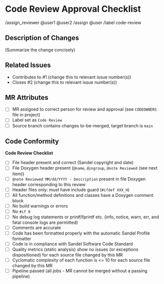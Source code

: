 # Code Review Approval Checklist

/assign_reviewer @user1 @user2
/assign @user
/label code-review

## Description of Changes

(Summarize the change concisely)

## Related Issues

- Contributes to #1 (change this to relevant issue number(s))
- Closes #2 (change this to relevant issue number(s))

## MR Attributes

* [ ] MR assigned to correct person for review and approval (see `CODEOWNERS`
      file in project)
* [ ] Label set as `Code Review`
* [ ] Source branch contains changes to-be-merged, target branch is `main`

## Code Conformity

**Code Review Checklist**

* [ ] File header present and correct (Sandel copyright and date)
* [ ] File Doxygen header present (`@name`, `@ingroup`, `@note Reviewed` (see
next item))
* [ ] `@note Reviewed MM/dd/YYYY - Description` present in file Doxygen header corresponding to this review
* [ ] Header files only: must have include guard (`#ifdef XXX_H`)
* [ ] All function/method definitions and classes have a Doxygen comment block
* [ ] No build warnings or errors
* [ ] No `#if 0`
* [ ] No debug log statements or printf/fprintf etc. (info, notice, warn, err,
and fatal console logs are permitted)
* [ ] Comments are accurate
* [ ] Code has been formatted properly with the automatic Sandel Profile
formatter
* [ ] Code is in compliance with Sandel Software Code Standard
* [ ] Quality metrics (static analysis) show no issues (or exceptions
dispositioned) for each source file changed by this MR
* [ ] Cyclomatic complexity of each function is <= 10 for each source file
changed by this MR
* [ ] Pipeline passed (all jobs - MR cannot be merged without a passing
pipeline)
